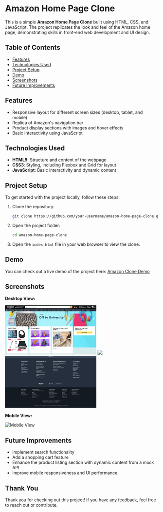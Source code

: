 # Amazon Home Page Clone

This is a simple **Amazon Home Page Clone** built using HTML, CSS, and JavaScript. The project replicates the look and feel of the Amazon home page, demonstrating skills in front-end web development and UI design.

## Table of Contents
- [Features](#features)
- [Technologies Used](#technologies-used)
- [Project Setup](#project-setup)
- [Demo](#demo)
- [Screenshots](#screenshots)
- [Future Improvements](#future-improvements)

## Features
- Responsive layout for different screen sizes (desktop, tablet, and mobile)
- Replica of Amazon's navigation bar
- Product display sections with images and hover effects
- Basic interactivity using JavaScript

## Technologies Used
- **HTML5**: Structure and content of the webpage
- **CSS3**: Styling, including Flexbox and Grid for layout
- **JavaScript**: Basic interactivity and dynamic content

## Project Setup
To get started with the project locally, follow these steps:

1. Clone the repository:
    ```bash
    git clone https://github.com/your-username/amazon-home-page-clone.git
    ```

2. Open the project folder:
    ```bash
    cd amazon-home-page-clone
    ```

3. Open the `index.html` file in your web browser to view the clone.

## Demo
You can check out a live demo of the project here: [Amazon Clone Demo](#)

## Screenshots
**Desktop View:**

<p float="left">
  <img src="img/screenshot-d-1.png" width="300" />
  <img src="img/screenshot-d-2.png" width="300" />
  <img src="img/screenshot-d-3.png" width="300" />
</p>

**Mobile View:**

![Mobile View](#)

## Future Improvements
- Implement search functionality
- Add a shopping cart feature
- Enhance the product listing section with dynamic content from a mock API
- Improve mobile responsiveness and UI performance

## Thank You
Thank you for checking out this project! If you have any feedback, feel free to reach out or contribute.




